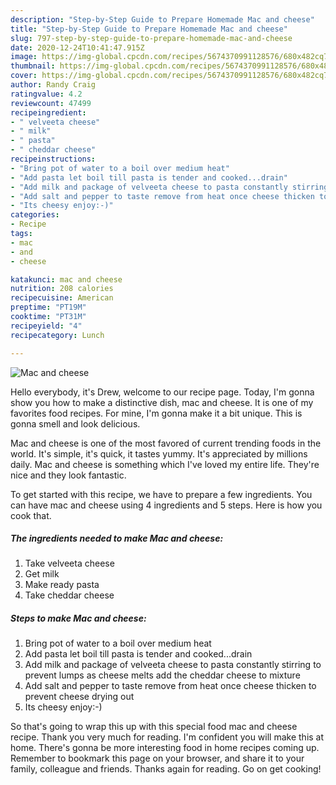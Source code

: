```yaml
---
description: "Step-by-Step Guide to Prepare Homemade Mac and cheese"
title: "Step-by-Step Guide to Prepare Homemade Mac and cheese"
slug: 797-step-by-step-guide-to-prepare-homemade-mac-and-cheese
date: 2020-12-24T10:41:47.915Z
image: https://img-global.cpcdn.com/recipes/5674370991128576/680x482cq70/mac-and-cheese-recipe-main-photo.jpg
thumbnail: https://img-global.cpcdn.com/recipes/5674370991128576/680x482cq70/mac-and-cheese-recipe-main-photo.jpg
cover: https://img-global.cpcdn.com/recipes/5674370991128576/680x482cq70/mac-and-cheese-recipe-main-photo.jpg
author: Randy Craig
ratingvalue: 4.2
reviewcount: 47499
recipeingredient:
- " velveeta cheese"
- " milk"
- " pasta"
- " cheddar cheese"
recipeinstructions:
- "Bring pot of water to a boil over medium heat"
- "Add pasta let boil till pasta is tender and cooked...drain"
- "Add milk and package of velveeta cheese to pasta constantly stirring to prevent lumps as cheese melts add the cheddar cheese to mixture"
- "Add salt and pepper to taste remove from heat once cheese thicken to prevent cheese drying out"
- "Its cheesy enjoy:-)"
categories:
- Recipe
tags:
- mac
- and
- cheese

katakunci: mac and cheese 
nutrition: 208 calories
recipecuisine: American
preptime: "PT19M"
cooktime: "PT31M"
recipeyield: "4"
recipecategory: Lunch

---
```



![Mac and cheese](https://img-global.cpcdn.com/recipes/5674370991128576/680x482cq70/mac-and-cheese-recipe-main-photo.jpg)

Hello everybody, it's Drew, welcome to our recipe page. Today, I'm gonna show you how to make a distinctive dish, mac and cheese. It is one of my favorites food recipes. For mine, I'm gonna make it a bit unique. This is gonna smell and look delicious.



Mac and cheese is one of the most favored of current trending foods in the world. It's simple, it's quick, it tastes yummy. It's appreciated by millions daily. Mac and cheese is something which I've loved my entire life. They're nice and they look fantastic.


To get started with this recipe, we have to prepare a few ingredients. You can have mac and cheese using 4 ingredients and 5 steps. Here is how you cook that.

<!--inarticleads1-->

##### The ingredients needed to make Mac and cheese:

1. Take  velveeta cheese
1. Get  milk
1. Make ready  pasta
1. Take  cheddar cheese




<!--inarticleads2-->

##### Steps to make Mac and cheese:

1. Bring pot of water to a boil over medium heat
1. Add pasta let boil till pasta is tender and cooked...drain
1. Add milk and package of velveeta cheese to pasta constantly stirring to prevent lumps as cheese melts add the cheddar cheese to mixture
1. Add salt and pepper to taste remove from heat once cheese thicken to prevent cheese drying out
1. Its cheesy enjoy:-)




So that's going to wrap this up with this special food mac and cheese recipe. Thank you very much for reading. I'm confident you will make this at home. There's gonna be more interesting food in home recipes coming up. Remember to bookmark this page on your browser, and share it to your family, colleague and friends. Thanks again for reading. Go on get cooking!
